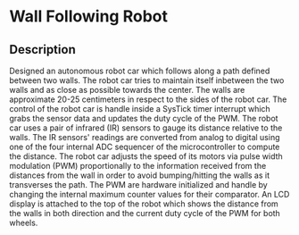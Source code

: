 # Wall Following Robot
## Description
Designed an autonomous robot car which follows along a path defined between two walls. The robot car tries to maintain itself inbetween the two walls and as close as possible towards the center. The walls are approximate 20-25 centimeters in respect to the sides of the robot car. The control of the robot car is handle inside a SysTick timer interrupt which grabs the sensor data and updates the duty cycle of the PWM. The robot car uses a pair of infrared (IR) sensors to gauge its distance relative to the walls. The IR sensors' readings are converted from analog to digital using one of the four internal ADC sequencer of the microcontroller to compute the distance. The robot car adjusts the speed of its motors via pulse width modulation (PWM) proportionally to the information received from the distances from the wall in order to avoid bumping/hitting the walls as it transverses the path. The PWM are hardware initialized and handle by changing the internal maximum counter values for their comparator. An LCD display is attached to the top of the robot which shows the distance from the walls in both direction and the current duty cycle of the PWM for both wheels.

